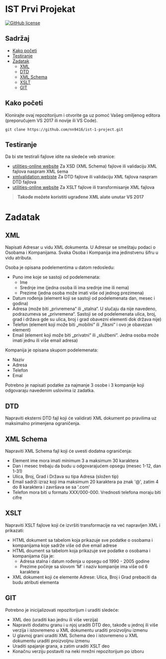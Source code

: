 ﻿# IST Prvi Projekat

[![GitHub license](https://img.shields.io/badge/license-MIT-blue.svg?style=flat-square)](https://github.com/nn9416/ist-1-project/blob/master/LICENSELICENSE)

## Sadržaj

- [Kako početi](#kako-početi)
- [Testiranje](#testiranje)
- [Zadatak](#zadatak)
  - [XML](#xml)
  - [DTD](#dtd)
  - [XML Schema](#xml-schema)
  - [XSLT](#xslt)
  - [GIT](#git)

## Kako početi

Klonirajte ovaj repozitorijum i otvorite ga uz pomoć Vašeg omiljenog editora (preporučujem VS 2017 ili novije ili VS Code).

```shell
git clone https://github.com/nn9416/ist-1-project.git
```

## Testiranje

Da bi ste testirali fajlove idite na sledeće veb stranice:

- [utilities-online website](http://www.utilities-online.info/xsdvalidation/) Za XSD (XML Schema) fajlove ili validaciju XML fajlova naspram XML šema
- [xmlvalidation webiste](https://www.xmlvalidation.com/) Za DTD fajlove ili validaciju XML fajlova naspram DTD fajlova
- [utilities-online website](http://www.utilities-online.info/xsltransformation/) Za XSLT fajlove ili transformisanje XML fajlova

> **Takođe možete koristiti ugrađene XML alate unutar VS 2017**

# Zadatak

## XML

Napisati Adresar u vidu XML dokumenta. U Adresar se smeštaju podaci o Osobama i
Kompanijama. Svaka Osoba i Kompanija ima jedinstvenu šifru u vidu atributa.

Osoba je opisana podelementima u datom redosledu:

- Puno ime koje se sastoji od podelemenata:
  - Ime
  - Srednje ime (jedna osoba ili ima srednje ime ili nema)
  - Prezime (jedna osoba može imati više od jednog prezimena)
- Datum rođenja (element koji se sastoji od podelemenata dan, mesec i godina)
- Adresa (može biti „privremena“ ili „stalna“. U slučaju da nije navedeno, podrazumeva se
  „privremena“. Sastoji se od podelemenata ulica, broj, grad i država gde su ulica, broj i
  grad obavezni elementi dok država nije)
- Telefon (element koji može biti „mobilni“ ili „fiksni“ i ovo je obavezan element)
- Email (element koji može biti „privatni“ ili „službeni“. Jedna osoba može imati jednu ili
  više email adresa)

Kompanija je opisana skupom podelemenata:

- Naziv
- Adresa
- Telefon
- Emal

Potrebno je napisati podatke za najmanje 3 osobe i 3 kompanije koji odgovaraju navedenim uslovima iz zadatka.

## DTD

Napraviti eksterni DTD fajl koji će validirati XML dokument po pravilima uz maksimalno primenjena ograničenja.

## XML Schema

Napraviti XML Schema fajl koji će uvesti dodatna ograničenja:

- Element ime mora imati minimum 3 a maksimum 30 karaktera
- Dan i mesec trebaju da budu u odgovarajućem opsegu (mesec 1-12, dan 1-31)
- Ulica, Broj, Grad i Država su tipa Adresa (složen tip)
- Email sadrži izraz koji ima maksimum 20 karaktera pa znak '@', zatim 4 do 8 karaktera i završava se sa '.com'
- Telefon mora biti u formatu XXX/000-000. Vrednosti telefona moraju biti cifre

## XSLT

Napraviti XSLT fajlove koji će izvršiti transformacije na već napravljen XML i prikazati:

- HTML dokument sa tabelom koja prikazuje sve podatke o osobama i kompanijama koje sadrže više od dve email adrese
- HTML doument sa tabelom koja prikazuje sve podatke o osobama i kompanijama čija je:
  - Adresa stalna i datum rođenja u opsegu od 1990 - 2005 godine
  - Prezime počinje sa slovom 'M' i naziv kompanije ima više od 6 karaktera
- XML dokument koji će elemente Adrese: Ulica, Broj i Grad prebaciti da budu atributi elementa

## GIT

Potrebno je inicijalizovati repozitorijum i uraditi sledeće:

- XML deo (uraditi kao jednu ili više verzija)
- Napraviti dodatnu granu i u njoj uraditi DTD deo, takođe u jednoj ili više verzija i istovremeno u XML dokumentu uraditi proizvoljnu izmenu
- U glavnoj grani uraditi XML Schema deo i istovremeno u XML dokumentu uraditi proizvoljnu izmenu
- Uraditi spajanje grana, a zatim uraditi XSLT deo
- Konačnu verziju postaviti na neki mrežni repozitorijum po izboru
